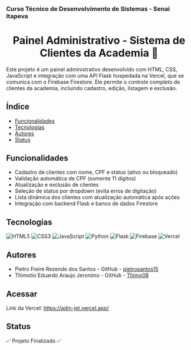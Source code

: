 ### Curso Técnico de Desenvolvimento de Sistemas - Senai Itapeva
<h1 align="center">Painel Administrativo - Sistema de Clientes da Academia 🧾</h1>

Este projeto é um painel administrativo desenvolvido com HTML, CSS, JavaScript e integração com uma API Flask hospedada na Vercel, que se comunica com o Firebase Firestore. Ele permite o controle completo de clientes da academia, incluindo cadastro, edição, listagem e exclusão.

## Índice
- [Funcionalidades](#funcionalidades)
- [Tecnologias](#tecnologias)
- [Autores](#autores)
- [Status](#status)

## Funcionalidades
- Cadastro de clientes com nome, CPF e status (ativo ou bloqueado)
- Validação automática de CPF (somente 11 dígitos)
- Atualização e exclusão de clientes
- Seleção de status por dropdown (evita erros de digitação)
- Lista dinâmica dos clientes com atualização automática após ações
- Integração com backend Flask e banco de dados Firestore

## Tecnologias

![HTML5](https://img.shields.io/badge/HTML5-E34F26?style=for-the-badge&logo=html5&logoColor=white)
![CSS3](https://img.shields.io/badge/CSS3-1572B6?style=for-the-badge&logo=css3&logoColor=white)
![JavaScript](https://img.shields.io/badge/JavaScript-F7DF1E?style=for-the-badge&logo=javascript&logoColor=black)
![Python](https://img.shields.io/badge/Python-FFD43B?style=for-the-badge&logo=python&logoColor=blue)
![Flask](https://img.shields.io/badge/Flask-000000?style=for-the-badge&logo=flask&logoColor=white)
![Firebase](https://img.shields.io/badge/Firebase-ffca28?style=for-the-badge&logo=firebase&logoColor=black)
![Vercel](https://img.shields.io/badge/Vercel-000000?style=for-the-badge&logo=vercel&logoColor=white)

## Autores
- Pietro Freire Rezende dos Santos - GitHub - [pietrosantos15](https://github.com/pietrosantos15)
- Thimotio Eduardo Araujo Jeronimo - GitHub - [Thimo08](https://github.com/Thimo08)


## Acessar
Link da Vercel: https://adm-jet.vercel.app/

## Status
✅ Projeto Finalizado ✅